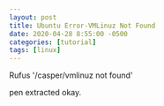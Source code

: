 ```yaml
---
layout: post
title: Ubuntu Error-VMLinuz Not Found
date: 2020-04-28 8:55:00 -0500
categories: [tutorial]
tags: [linux]
---
```


Rufus
'/casper/vmlinuz not found'

pen extracted okay.